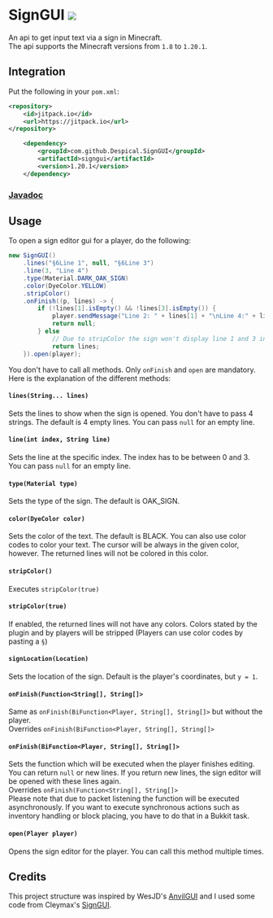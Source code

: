 # SignGUI [![](https://jitpack.io/v/Rapha149/SignGUI.svg)](https://jitpack.io/#Rapha149/SignGUI)
An api to get input text via a sign in Minecraft.  
The api supports the Minecraft versions from `1.8` to `1.20.1`.

## Integration

Put the following in your `pom.xml`:
```xml
<repository>
    <id>jitpack.io</id>
    <url>https://jitpack.io</url>
</repository>
```
```xml
	<dependency>
	    <groupId>com.github.Despical.SignGUI</groupId>
	    <artifactId>signgui</artifactId>
	    <version>1.20.1</version>
	</dependency>
```

### [Javadoc](https://javadoc.jitpack.io/com/github/Rapha149/SignGUI/signgui/v1.7/javadoc/de/rapha149/signgui/package-summary.html)  

## Usage
To open a sign editor gui for a player, do the following:
```java
new SignGUI()
    .lines("§6Line 1", null, "§6Line 3")
    .line(3, "Line 4")
    .type(Material.DARK_OAK_SIGN)
    .color(DyeColor.YELLOW)
    .stripColor()
    .onFinish((p, lines) -> {
        if (!lines[1].isEmpty() && !lines[3].isEmpty()) {
            player.sendMessage("Line 2: " + lines[1] + "\nLine 4:" + lines[3]);
            return null;
        } else
            // Due to stripColor the sign won't display line 1 and 3 in orange after it has been closed once.
            return lines;
    }).open(player);
```
You don't have to call all methods. Only `onFinish` and `open` are mandatory.  
Here is the explanation of the different methods:

#### `lines(String... lines)`
Sets the lines to show when the sign is opened. You don't have to pass 4 strings. The default is 4 empty lines. You can pass `null` for an empty line.

#### `line(int index, String line)`
Sets the line at the specific index. The index has to be between 0 and 3. You can pass `null` for an empty line.

#### `type(Material type)`
Sets the type of the sign. The default is OAK_SIGN.

#### `color(DyeColor color)`
Sets the color of the text. The default is BLACK. You can also use color codes to color your text. The cursor will be always in the given color, however. The returned lines will not be colored in this color.

#### `stripColor()`
Executes `stripColor(true)`

#### `stripColor(true)`
If enabled, the returned lines will not have any colors. Colors stated by the plugin and by players will be stripped (Players can use color codes by pasting a `§`)

#### `signLocation(Location)`
Sets the location of the sign. Default is the player's coordinates, but `y = 1`.

#### `onFinish(Function<String[], String[]>`
Same as `onFinish(BiFunction<Player, String[], String[]>` but without the player.  
Overrides `onFinish(BiFunction<Player, String[], String[]>`

#### `onFinish(BiFunction<Player, String[], String[]>`
Sets the function which will be executed when the player finishes editing. You can return `null` or new lines. If you return new lines, the sign editor will be opened with these lines again.  
Overrides `onFinish(Function<String[], String[]>`  
Please note that due to packet listening the function will be executed asynchronously. If you want to execute synchronous actions such as inventory handling or block placing, you have to do that in a Bukkit task.

#### `open(Player player)`
Opens the sign editor for the player. You can call this method multiple times.

## Credits
This project structure was inspired by WesJD's [AnvilGUI](https://github.com/WesJD/AnvilGUI) and I used some code from Cleymax's [SignGUI](https://github.com/Cleymax/SignGUI).

